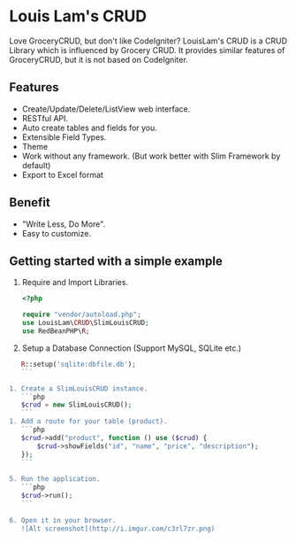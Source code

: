 # Louis Lam's CRUD

Love GroceryCRUD, but don't like CodeIgniter? LouisLam's CRUD is a CRUD Library which is influenced by Grocery CRUD. It provides similar features of GroceryCRUD, but it is not based on CodeIgniter.

## Features
* Create/Update/Delete/ListView web interface.
* RESTful API.
* Auto create tables and fields for you.
* Extensible Field Types.
* Theme
* Work without any framework. (But work better with Slim Framework by default)
* Export to Excel format

## Benefit
* "Write Less, Do More". 
* Easy to customize.

## Getting started with a simple example
1. Require and Import Libraries.
    ```php
    <?php
    
    require "vendor/autoload.php";
    use LouisLam\CRUD\SlimLouisCRUD;
    use RedBeanPHP\R;
    ```

1. Setup a Database Connection (Support MySQL, SQLite etc.)

 ```php
    R::setup('sqlite:dbfile.db');
    ```

1. Create a SlimLouisCRUD instance.
    ```php
    $crud = new SlimLouisCRUD();
    ```
1. Add a route for your table (product).
    ```php
    $crud->add("product", function () use ($crud) {
        $crud->showFields("id", "name", "price", "description");
    });
    ```
    
5. Run the application. 
    ```php
    $crud->run();
    ```
    
6. Open it in your browser.
    ![Alt screenshot](http://i.imgur.com/c3rl7zr.png)
    
